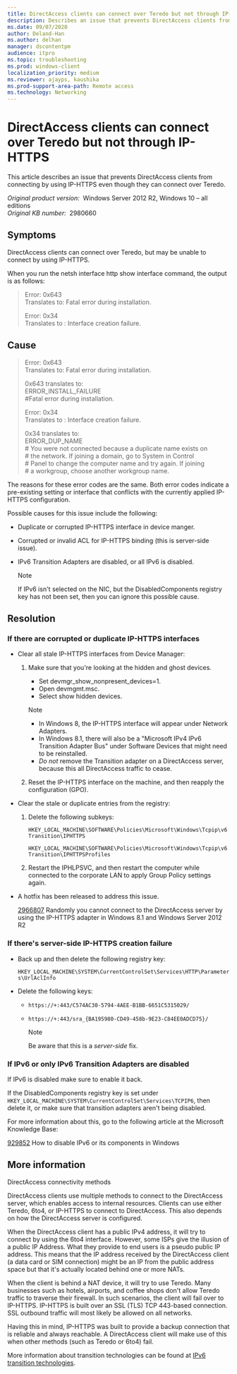 ```yaml
---
title: DirectAccess clients can connect over Teredo but not through IP-HTTPS
description: Describes an issue that prevents DirectAccess clients from connecting by using IP-HTTPS even though they can connect over Teredo. A resolution is provided.
ms.date: 09/07/2020
author: Deland-Han
ms.author: delhan
manager: dscontentpm
audience: itpro
ms.topic: troubleshooting
ms.prod: windows-client
localization_priority: medium
ms.reviewer: ajayps, kaushika
ms.prod-support-area-path: Remote access
ms.technology: Networking
---
```

# DirectAccess clients can connect over Teredo but not through IP-HTTPS

This article describes an issue that prevents DirectAccess clients from connecting by using IP-HTTPS even though they can connect over Teredo.

_Original product version:_ &nbsp;Windows Server 2012 R2, Windows 10 – all editions  
_Original KB number:_ &nbsp;2980660

## Symptoms

DirectAccess clients can connect over Teredo, but may be unable to connect by using IP-HTTPS.

When you run the netsh interface http show interface command, the output is as follows:

> Error: 0x643  
Translates to: Fatal error during installation.
>
> Error: 0x34  
Translates to : Interface creation failure.

## Cause

> Error: 0x643  
 Translates to: Fatal error during installation.
>
> 0x643 translates to:  
ERROR_INSTALL_FAILURE  
\#Fatal error during installation.
>
> Error: 0x34  
 Translates to : Interface creation failure.  
>
>0x34 translates to:  
ERROR_DUP_NAME  
\# You were not connected because a duplicate name exists on  
\# the network. If joining a domain, go to System in Control  
\# Panel to change the computer name and try again. If joining  
\# a workgroup, choose another workgroup name.  

The reasons for these error codes are the same. Both error codes indicate a pre-existing setting or interface that conflicts with the currently applied IP-HTTPS configuration.

Possible causes for this issue include the following:

- Duplicate or corrupted IP-HTTPS interface in device manger.
- Corrupted or invalid ACL for IP-HTTPS binding (this is server-side issue).
- IPv6 Transition Adapters are disabled, or all IPv6 is disabled.

    > [!NOTE]
    > If IPv6 isn't selected on the NIC, but the DisabledComponents registry key has not been set, then you can ignore this possible cause.

## Resolution

### If there are corrupted or duplicate IP-HTTPS interfaces

- Clear all stale IP-HTTPS interfaces from Device Manager:
  1. Make sure that you're looking at the hidden and ghost devices.
     - Set devmgr_show_nonpresent_devices=1.
     - Open devmgmt.msc.
     - Select show hidden devices.  

      > [!Note]  
      >
      > - In Windows 8, the IP-HTTPS interface will appear under Network Adapters.
      > - In Windows 8.1, there will also be a "Microsoft IPv4 IPv6 Transition Adapter Bus" under Software Devices that might need to be reinstalled.
      > - *Do not* remove the Transition adapter on a DirectAccess server, because this all DirectAccess traffic to cease.  

  2. Reset the IP-HTTPS interface on the machine, and then reapply the configuration (GPO).
- Clear the stale or duplicate entries from the registry:
  1. Delete the following subkeys:

        `HKEY_LOCAL_MACHINE\SOFTWARE\Policies\Microsoft\Windows\Tcpip\v6Transition\IPHTTPS`  
  
        `HKEY_LOCAL_MACHINE\SOFTWARE\Policies\Microsoft\Windows\Tcpip\v6Transition\IPHTTPSProfiles`  

  2. Restart the IPHLPSVC, and then restart the computer while connected to the corporate LAN to apply Group Policy settings again.
- A hotfix has been released to address this issue.  

    [2966807](https://support.microsoft.com/help/2966087) Randomly you cannot connect to the DirectAccess server by using the IP-HTTPS adapter in Windows 8.1 and Windows Server 2012 R2

### If there's server-side IP-HTTPS creation failure

- Back up and then delete the following registry key:

    `HKEY_LOCAL_MACHINE\SYSTEM\CurrentControlSet\Services\HTTP\Parameters\UrlAclInfo`  
- Delete the following keys:
  - `https://+:443/C574AC30-5794-4AEE-B1BB-6651C5315029/`  
  - `https://+:443/sra_{BA195980-CD49-458b-9E23-C84EE0ADCD75}/`  

    > [!NOTE]
    > Be aware that this is a *server-side* fix.

### If IPv6 or only IPv6 Transition Adapters are disabled

If IPv6 is disabled make sure to enable it back.

If the DisabledComponents registry key is set under `HKEY_LOCAL_MACHINE\SYSTEM\CurrentControlSet\Services\TCPIP6`, then delete it, or make sure that transition adapters aren't being disabled.

For more information about this, go to the following article at the Microsoft Knowledge Base:

[929852](https://support.microsoft.com/help/929852) How to disable IPv6 or its components in Windows

## More information

DirectAccess connectivity methods  

DirectAccess clients use multiple methods to connect to the DirectAccess server, which enables access to internal resources. Clients can use either Teredo, 6to4, or IP-HTTPS to connect to DirectAccess. This also depends on how the DirectAccess server is configured.

When the DirectAccess client has a public IPv4 address, it will try to connect by using the 6to4 interface. However, some ISPs give the illusion of a public IP Address. What they provide to end users is a pseudo public IP address. This means that the IP address received by the DirectAccess client (a data card or SIM connection) might be an IP from the public address space but that it's actually located behind one or more NATs.

When the client is behind a NAT device, it will try to use Teredo. Many businesses such as hotels, airports, and coffee shops don't allow Teredo traffic to traverse their firewall. In such scenarios, the client will fail over to IP-HTTPS. IP-HTTPS is built over an SSL (TLS) TCP 443-based connection. SSL outbound traffic will most likely be allowed on all networks.

Having this in mind, IP-HTTPS was built to provide a backup connection that is reliable and always reachable. A DirectAccess client will make use of this when other methods (such as Teredo or 6to4) fail.

More information about transition technologies can be found at [IPv6 transition technologies](https://technet.microsoft.com/library/bb726951.aspx).
